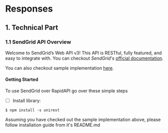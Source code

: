 # Responses

## **1. Technical Part**

### 1.1 **SendGrid API Overview**

Welcome to SendGrid’s Web API v3! This API is RESTful, fully featured, and easy to integrate with. You can checkout *SendGrid*'s [official documentation](https://sendgrid.com/docs/api-reference/).

You can also checkout sample implementation [here](https://github.com/RolandBarro/test-sendgrid-app).

#### Getting Started
To use SendGrid over RapidAPI go over these simple steps

- [ ] Install library:

```
$ npm install -s unirest
```

Assuming you have checked out the sample implementation above, please follow installation guide from it's README.md


